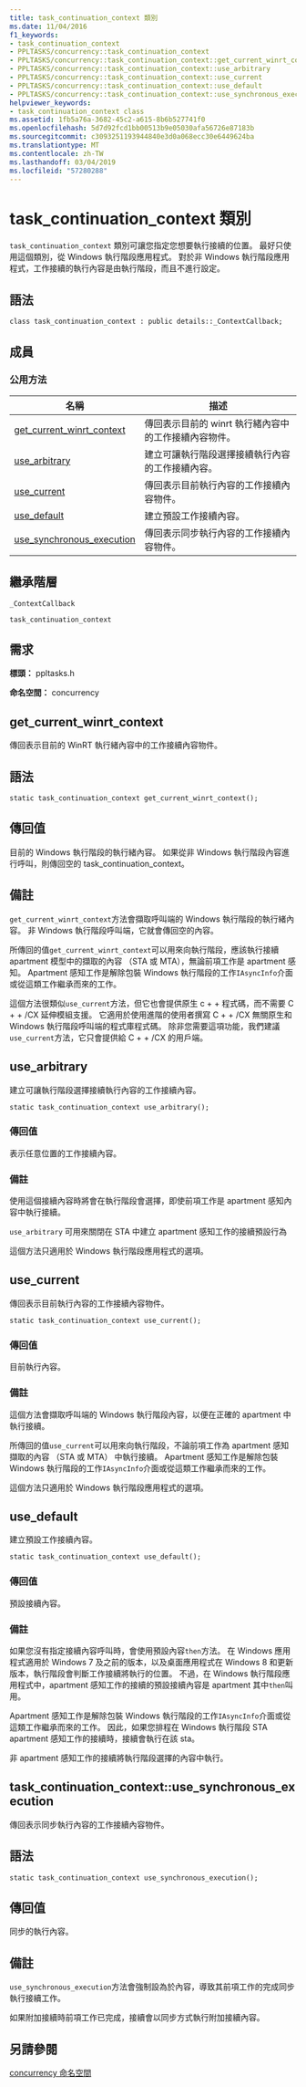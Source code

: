 ```yaml
---
title: task_continuation_context 類別
ms.date: 11/04/2016
f1_keywords:
- task_continuation_context
- PPLTASKS/concurrency::task_continuation_context
- PPLTASKS/concurrency::task_continuation_context::get_current_winrt_context
- PPLTASKS/concurrency::task_continuation_context::use_arbitrary
- PPLTASKS/concurrency::task_continuation_context::use_current
- PPLTASKS/concurrency::task_continuation_context::use_default
- PPLTASKS/concurrency::task_continuation_context::use_synchronous_execution
helpviewer_keywords:
- task_continuation_context class
ms.assetid: 1fb5a76a-3682-45c2-a615-8b6b527741f0
ms.openlocfilehash: 5d7d92fcd1bb00513b9e05030afa56726e87183b
ms.sourcegitcommit: c3093251193944840e3d0a068ecc30e6449624ba
ms.translationtype: MT
ms.contentlocale: zh-TW
ms.lasthandoff: 03/04/2019
ms.locfileid: "57280288"
---
```

# <a name="taskcontinuationcontext-class"></a>task_continuation_context 類別


  `task_continuation_context` 類別可讓您指定您想要執行接續的位置。 最好只使用這個類別，從 Windows 執行階段應用程式。 對於非 Windows 執行階段應用程式，工作接續的執行內容是由執行階段，而且不進行設定。

## <a name="syntax"></a>語法

```
class task_continuation_context : public details::_ContextCallback;
```

## <a name="members"></a>成員

### <a name="public-methods"></a>公用方法

|名稱|描述|
|----------|-----------------|
|[get_current_winrt_context](#get_current_winrt_context)|傳回表示目前的 winrt 執行緒內容中的工作接續內容物件。|
|[use_arbitrary](#use_arbitrary)|建立可讓執行階段選擇接續執行內容的工作接續內容。|
|[use_current](#use_current)|傳回表示目前執行內容的工作接續內容物件。|
|[use_default](#use_default)|建立預設工作接續內容。|
|[use_synchronous_execution](#use_synchronous_execution)|傳回表示同步執行內容的工作接續內容物件。|

## <a name="inheritance-hierarchy"></a>繼承階層

`_ContextCallback`

`task_continuation_context`

## <a name="requirements"></a>需求

**標頭：** ppltasks.h

**命名空間：** concurrency

## <a name="get_current_winrt_context"></a> get_current_winrt_context

傳回表示目前的 WinRT 執行緒內容中的工作接續內容物件。

## <a name="syntax"></a>語法

```
static task_continuation_context get_current_winrt_context();
```

## <a name="return-value"></a>傳回值

目前的 Windows 執行階段的執行緒內容。 如果從非 Windows 執行階段內容進行呼叫，則傳回空的 task_continuation_context。

## <a name="remarks"></a>備註

`get_current_winrt_context`方法會擷取呼叫端的 Windows 執行階段的執行緒內容。 非 Windows 執行階段呼叫端，它就會傳回空的內容。

所傳回的值`get_current_winrt_context`可以用來向執行階段，應該執行接續 apartment 模型中的擷取的內容 （STA 或 MTA），無論前項工作是 apartment 感知。 Apartment 感知工作是解除包裝 Windows 執行階段的工作`IAsyncInfo`介面或從這類工作繼承而來的工作。

這個方法很類似`use_current`方法，但它也會提供原生 c + + 程式碼，而不需要 C + + /CX 延伸模組支援。 它適用於使用進階的使用者撰寫 C + + /CX 無關原生和 Windows 執行階段呼叫端的程式庫程式碼。 除非您需要這項功能，我們建議`use_current`方法，它只會提供給 C + + /CX 的用戶端。

##  <a name="use_arbitrary"></a> use_arbitrary

建立可讓執行階段選擇接續執行內容的工作接續內容。

```
static task_continuation_context use_arbitrary();
```

### <a name="return-value"></a>傳回值

表示任意位置的工作接續內容。

### <a name="remarks"></a>備註

使用這個接續內容時將會在執行階段會選擇，即使前項工作是 apartment 感知內容中執行接續。

`use_arbitrary` 可用來關閉在 STA 中建立 apartment 感知工作的接續預設行為

這個方法只適用於 Windows 執行階段應用程式的選項。

##  <a name="use_current"></a> use_current

傳回表示目前執行內容的工作接續內容物件。

```
static task_continuation_context use_current();
```

### <a name="return-value"></a>傳回值

目前執行內容。

### <a name="remarks"></a>備註

這個方法會擷取呼叫端的 Windows 執行階段內容，以便在正確的 apartment 中執行接續。

所傳回的值`use_current`可以用來向執行階段，不論前項工作為 apartment 感知擷取的內容 （STA 或 MTA） 中執行接續。 Apartment 感知工作是解除包裝 Windows 執行階段的工作`IAsyncInfo`介面或從這類工作繼承而來的工作。

這個方法只適用於 Windows 執行階段應用程式的選項。

##  <a name="use_default"></a> use_default

建立預設工作接續內容。

```
static task_continuation_context use_default();
```

### <a name="return-value"></a>傳回值

預設接續內容。

### <a name="remarks"></a>備註

如果您沒有指定接續內容呼叫時，會使用預設內容`then`方法。 在 Windows 應用程式適用於 Windows 7 及之前的版本，以及桌面應用程式在 Windows 8 和更新版本，執行階段會判斷工作接續將執行的位置。 不過，在 Windows 執行階段應用程式中，apartment 感知工作的接續的預設接續內容是 apartment 其中`then`叫用。

Apartment 感知工作是解除包裝 Windows 執行階段的工作`IAsyncInfo`介面或從這類工作繼承而來的工作。 因此，如果您排程在 Windows 執行階段 STA apartment 感知工作的接續時，接續會執行在該 sta。

非 apartment 感知工作的接續將執行階段選擇的內容中執行。

## <a name="use_synchronous_execution"></a> task_continuation_context::use_synchronous_execution

傳回表示同步執行內容的工作接續內容物件。

## <a name="syntax"></a>語法

```
static task_continuation_context use_synchronous_execution();
```

## <a name="return-value"></a>傳回值

同步的執行內容。

## <a name="remarks"></a>備註

`use_synchronous_execution`方法會強制設為於內容，導致其前項工作的完成同步執行接續工作。

如果附加接續時前項工作已完成，接續會以同步方式執行附加接續內容。

## <a name="see-also"></a>另請參閱

[concurrency 命名空間](concurrency-namespace.md)
